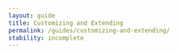 ```yaml
---
layout: guide
title: Customizing and Extending
permalink: /guides/customizing-and-extending/
stability: incomplete
---
```

